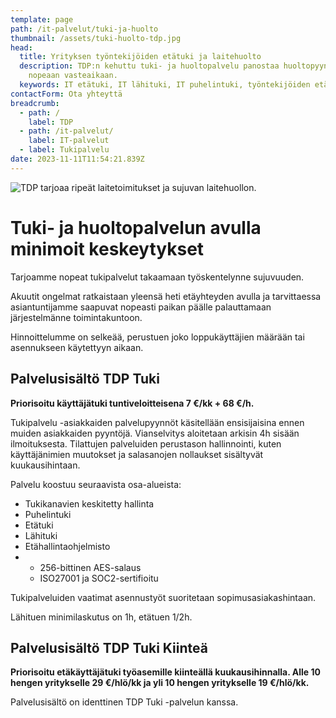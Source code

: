 ```yaml
---
template: page
path: /it-palvelut/tuki-ja-huolto
thumbnail: /assets/tuki-huolto-tdp.jpg
head:
  title: Yrityksen työntekijöiden etätuki ja laitehuolto
  description: TDP:n kehuttu tuki- ja huoltopalvelu panostaa huoltopyyntöjen
    nopeaan vasteaikaan.
  keywords: IT etätuki, IT lähituki, IT puhelintuki, työntekijöiden etätuki
contactForm: Ota yhteyttä
breadcrumb:
  - path: /
    label: TDP
  - path: /it-palvelut/
    label: IT-palvelut
  - label: Tukipalvelu
date: 2023-11-11T11:54:21.839Z
---
```

![TDP tarjoaa ripeät laitetoimitukset ja sujuvan laitehuollon.](/assets/tuki-huolto-tdp.jpg)

# Tuki- ja huoltopalvelun avulla minimoit keskeytykset

Tarjoamme nopeat tukipalvelut takaamaan työskentelynne sujuvuuden.

Akuutit ongelmat ratkaistaan yleensä heti etäyhteyden avulla ja tarvittaessa asiantuntijamme saapuvat nopeasti paikan päälle palauttamaan järjestelmänne toimintakuntoon.

Hinnoittelumme on selkeää, perustuen joko loppukäyttäjien määrään tai asennukseen käytettyyn aikaan.

## Palvelusisältö TDP Tuki

**Priorisoitu käyttäjätuki tuntiveloitteisena 7 €/kk + 68 €/h.**

Tukipalvelu -asiakkaiden palvelupyynnöt käsitellään ensisijaisina ennen muiden asiakkaiden pyyntöjä. Vianselvitys aloitetaan arkisin 4h sisään ilmoituksesta. Tilattujen palveluiden perustason hallinnointi, kuten käyttäjänimien muutokset ja salasanojen nollaukset sisältyvät kuukausihintaan.

Palvelu koostuu seuraavista osa-alueista:

* Tukikanavien keskitetty hallinta
* Puhelintuki
* Etätuki
* Lähituki
* Etähallintaohjelmisto 
* * 256-bittinen AES-salaus
  * ISO27001 ja SOC2-sertifioitu

Tukipalveluiden vaatimat asennustyöt suoritetaan sopimusasiakashintaan. 

Lähituen minimilaskutus on 1h, etätuen 1/2h.

## Palvelusisältö TDP Tuki Kiinteä

**Priorisoitu etäkäyttäjätuki työasemille kiinteällä kuukausihinnalla. Alle 10 hengen yritykselle 29 €/hlö/kk ja yli 10 hengen yritykselle 19 €/hlö/kk.**

P﻿alvelusisältö on identtinen TDP Tuki -palvelun kanssa.
